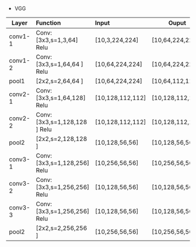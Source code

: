 * VGG

| Layer        | Function        | Input | Ouput |
| ------------- |:-------------| :-----|-------|
| conv1-1     | Conv:[3x3,s=1,3,64] Relu| [10,3,224,224] | [10,64,224,224] |
| conv1-2     | Conv:[3x3,s=1,64,64 ] Relu| [10,64,224,224] | [10,64,224,224] |
| pool1     | [2x2,s=2,64,64 ] | [10,64,224,224] | [10,64,112,112] |
| conv2-1     | Conv:[3x3,s=1,64,128] Relu| [10,128,112,112] | [10,128,112,112] |
| conv2-2     | Conv:[3x3,s=1,128,128 ] Relu| [10,128,112,112] | [10,128,112,112] |
| pool2     | [2x2,s=2,128,128 ] | [10,128,56,56] | [10,128,56,56] |
| conv3-1     | Conv:[3x3,s=1,128,256] Relu| [10,256,56,56] | [10,256,56,56] |
| conv3-2     | Conv:[3x3,s=1,256,256] Relu| [10,128,56,56] | [10,128,56,56] |
| conv3-3     | Conv:[3x3,s=1,256,256] Relu| [10,128,56,56] | [10,128,56,56] |
| pool2     | [2x2,s=2,256,256 ] | [10,256,56,56] | [10,256,56,56] |

